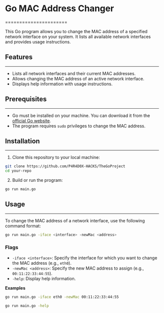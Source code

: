 # Go MAC Address Changer
======================

This Go program allows you to change the MAC address of a specified network interface on your system. It lists all available network interfaces and provides usage instructions.

## Features
--------

-   Lists all network interfaces and their current MAC addresses.
-   Allows changing the MAC address of an active network interface.
-   Displays help information with usage instructions.

## Prerequisites
-------------

-   Go must be installed on your machine. You can download it from the [official Go website](https://golang.org/dl/).
-   The program requires `sudo` privileges to change the MAC address.

## Installation
------------

1.  Clone this repository to your local machine:
```bash
git clone https://github.com/P4R4D0X-HACKS/TheGoProject
cd your-repo
```
2. Build or run the program:
```bash
go run main.go
```

## Usage
-----

To change the MAC address of a network interface, use the following command format:

```bash
go run main.go -iface <interface> -newMac <address>
```

### Flags

-   `-iface <interface>`: Specify the interface for which you want to change the MAC address (e.g., `eth0`).
-   `-newMac <address>`: Specify the new MAC address to assign (e.g., `00:11:22:33:44:55`).
-   `-help`: Display help information.

**Examples**
```bash
go run main.go -iface eth0 -newMac 00:11:22:33:44:55
```

```bash
go run main.go -help
```
